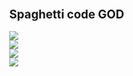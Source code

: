 ## Spaghetti code GOD

<p align = 'left'>
  <img
    src="https://github-readme-stats.vercel.app/api?username=ImXirvin&include_all_commits=true&theme=github_dark&show_icons=true&hide_border=true&count_private=true" />
  <br>
  <img
    src="https://github-readme-stats.vercel.app/api/top-langs/?username=ImXirvin&theme=github_dark&hide_border=true&exclude_repo=IMDB-Generator" />
  <br>
 <img
    src="https://github-readme-stats.vercel.app/api/wakatime?username=ImXirvin&theme=github_dark&hide_border=true&range=all_time" />
  <br>
<img href="https://github.com/ImXirvin/xv-dev" src="https://github-readme-stats.vercel.app/api/pin/?username=ImXirvin&repo=xv-dev&theme=github_dark&hide_border=true" />
</p>
<!-- 
[![Resource](https://github-readme-stats.vercel.app/api/pin/?username=ImXirvin&repo=xv-dev)]([https://github.com/anuraghazra/github-readme-stats](https://github.com/ImXirvin/xv-dev))

 -->
